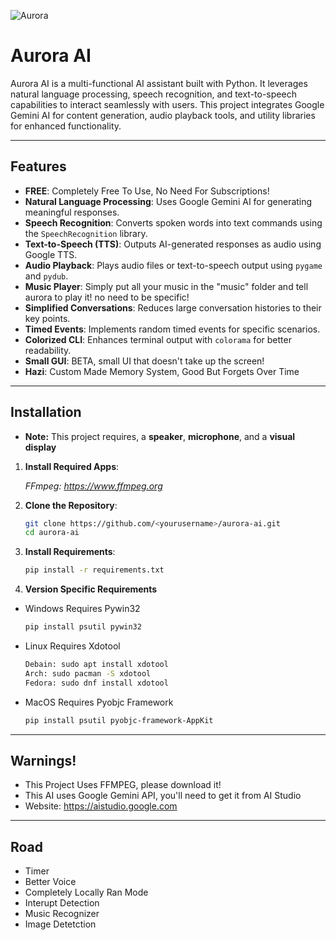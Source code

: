 ![Aurora](src/eyes/neutral.png)

# Aurora AI  

Aurora AI is a multi-functional AI assistant built with Python. It leverages natural language processing, speech recognition, and text-to-speech capabilities to interact seamlessly with users. This project integrates Google Gemini AI for content generation, audio playback tools, and utility libraries for enhanced functionality.  

---

## Features  

- **FREE**: Completely Free To Use, No Need For Subscriptions!
- **Natural Language Processing**: Uses Google Gemini AI for generating meaningful responses.  
- **Speech Recognition**: Converts spoken words into text commands using the `SpeechRecognition` library.  
- **Text-to-Speech (TTS)**: Outputs AI-generated responses as audio using Google TTS.  
- **Audio Playback**: Plays audio files or text-to-speech output using `pygame` and `pydub`.
- **Music Player**: Simply put all your music in the "music" folder and tell aurora to play it! no need to be specific!
- **Simplified Conversations**: Reduces large conversation histories to their key points.  
- **Timed Events**: Implements random timed events for specific scenarios.  
- **Colorized CLI**: Enhances terminal output with `colorama` for better readability.
- **Small GUI**: BETA, small UI that doesn't take up the screen!
- **Hazi**: Custom Made Memory System, Good But Forgets Over Time

---

## Installation  

- **Note:** This project requires, a **speaker**, **microphone**, and a **visual display**
    
1. **Install Required Apps**:
   
   *FFmpeg: https://www.ffmpeg.org*
   
   
3. **Clone the Repository**:  
   ```bash
   git clone https://github.com/<yourusername>/aurora-ai.git
   cd aurora-ai
4. **Install Requirements**:
   ```bash
   pip install -r requirements.txt


5. **Version Specific Requirements**

- Windows Requires Pywin32
    ```bash
    pip install psutil pywin32
    
- Linux Requires Xdotool
    ```bash
    Debain: sudo apt install xdotool
    Arch: sudo pacman -S xdotool
    Fedora: sudo dnf install xdotool
    
- MacOS Requires Pyobjc Framework
    ```bash
    pip install psutil pyobjc-framework-AppKit

---
   
## Warnings!
  - This Project Uses FFMPEG, please download it!
  - This AI uses Google Gemini API, you'll need to get it from AI Studio
  - Website: https://aistudio.google.com
    
---

## Road

- Timer
- Better Voice
- Completely Locally Ran Mode
- Interupt Detection
- Music Recognizer
- Image Detetction
